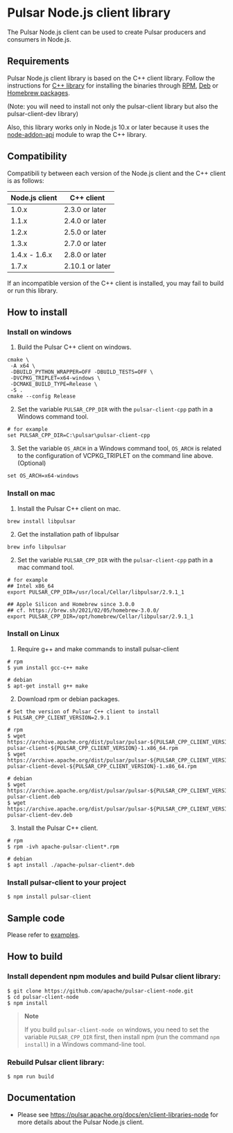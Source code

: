 <!--

    Licensed to the Apache Software Foundation (ASF) under one
    or more contributor license agreements.  See the NOTICE file
    distributed with this work for additional information
    regarding copyright ownership.  The ASF licenses this file
    to you under the Apache License, Version 2.0 (the
    "License"); you may not use this file except in compliance
    with the License.  You may obtain a copy of the License at

      http://www.apache.org/licenses/LICENSE-2.0

    Unless required by applicable law or agreed to in writing,
    software distributed under the License is distributed on an
    "AS IS" BASIS, WITHOUT WARRANTIES OR CONDITIONS OF ANY
    KIND, either express or implied.  See the License for the
    specific language governing permissions and limitations
    under the License.

-->

# Pulsar Node.js client library

The Pulsar Node.js client can be used to create Pulsar producers and consumers in Node.js.

## Requirements

Pulsar Node.js client library is based on the C++ client library. Follow the instructions for
[C++ library](https://pulsar.apache.org/docs/en/client-libraries-cpp/) for installing the binaries through
[RPM](https://pulsar.apache.org/docs/en/client-libraries-cpp/#rpm),
[Deb](https://pulsar.apache.org/docs/en/client-libraries-cpp/#deb) or
[Homebrew packages](https://pulsar.apache.org/docs/en/client-libraries-cpp/#macos).

(Note: you will need to install not only the pulsar-client library but also the pulsar-client-dev library)

Also, this library works only in Node.js 10.x or later because it uses the
[node-addon-api](https://github.com/nodejs/node-addon-api) module to wrap the C++ library.

## Compatibility

Compatibili ty between each version of the Node.js client and the C++ client is as follows:

| Node.js client | C++ client      |
|----------------|-----------------|
| 1.0.x          | 2.3.0 or later  |
| 1.1.x          | 2.4.0 or later  |
| 1.2.x          | 2.5.0 or later  |
| 1.3.x          | 2.7.0 or later  |
| 1.4.x - 1.6.x  | 2.8.0 or later  |
| 1.7.x          | 2.10.1 or later |

If an incompatible version of the C++ client is installed, you may fail to build or run this library.

## How to install

### Install on windows

1. Build the Pulsar C++ client on windows.

```shell
cmake \
 -A x64 \
 -DBUILD_PYTHON_WRAPPER=OFF -DBUILD_TESTS=OFF \
 -DVCPKG_TRIPLET=x64-windows \
 -DCMAKE_BUILD_TYPE=Release \
 -S .
cmake --config Release
```


2. Set the variable `PULSAR_CPP_DIR` with the `pulsar-client-cpp` path in a Windows command tool.

```shell
# for example
set PULSAR_CPP_DIR=C:\pulsar\pulsar-client-cpp
```

3. Set the variable `OS_ARCH` in a Windows command tool, `OS_ARCH` is related to the configuration of VCPKG_TRIPLET on the command line above.(Optional)

```shell
set OS_ARCH=x64-windows
```

### Install on mac

1. Install the Pulsar C++ client on mac.

```shell
brew install libpulsar
```

2. Get the installation path of libpulsar

```shell
brew info libpulsar
```


2. Set the variable `PULSAR_CPP_DIR` with the `pulsar-client-cpp` path in a mac command tool.

```shell
# for example
## Intel x86_64
export PULSAR_CPP_DIR=/usr/local/Cellar/libpulsar/2.9.1_1

## Apple Silicon and Homebrew since 3.0.0
## cf. https://brew.sh/2021/02/05/homebrew-3.0.0/
export PULSAR_CPP_DIR=/opt/homebrew/Cellar/libpulsar/2.9.1_1
```

### Install on Linux

1. Require g++ and make commands to install pulsar-client
```
# rpm
$ yum install gcc-c++ make

# debian
$ apt-get install g++ make
```

2. Download rpm or debian packages.
```
# Set the version of Pulsar C++ client to install
$ PULSAR_CPP_CLIENT_VERSION=2.9.1

# rpm
$ wget https://archive.apache.org/dist/pulsar/pulsar-${PULSAR_CPP_CLIENT_VERSION}/RPMS/apache-pulsar-client-${PULSAR_CPP_CLIENT_VERSION}-1.x86_64.rpm
$ wget https://archive.apache.org/dist/pulsar/pulsar-${PULSAR_CPP_CLIENT_VERSION}/RPMS/apache-pulsar-client-devel-${PULSAR_CPP_CLIENT_VERSION}-1.x86_64.rpm

# debian
$ wget https://archive.apache.org/dist/pulsar/pulsar-${PULSAR_CPP_CLIENT_VERSION}/DEB/apache-pulsar-client.deb
$ wget https://archive.apache.org/dist/pulsar/pulsar-${PULSAR_CPP_CLIENT_VERSION}/DEB/apache-pulsar-client-dev.deb
```

3. Install the Pulsar C++ client.
```shell
# rpm
$ rpm -ivh apache-pulsar-client*.rpm

# debian
$ apt install ./apache-pulsar-client*.deb
```


### Install pulsar-client to your project

```shell
$ npm install pulsar-client
```

## Sample code

Please refer to [examples](https://github.com/apache/pulsar-client-node/tree/master/examples).

## How to build

### Install dependent npm modules and build Pulsar client library:

```shell
$ git clone https://github.com/apache/pulsar-client-node.git
$ cd pulsar-client-node
$ npm install
```

> **Note**
>
> If you build `pulsar-client-node on` windows, you need to set the variable `PULSAR_CPP_DIR` first, then install npm (run the command `npm install`) in a Windows command-line tool.

### Rebuild Pulsar client library:

```shell
$ npm run build
```

## Documentation
* Please see https://pulsar.apache.org/docs/en/client-libraries-node for more details about the Pulsar Node.js client.  

